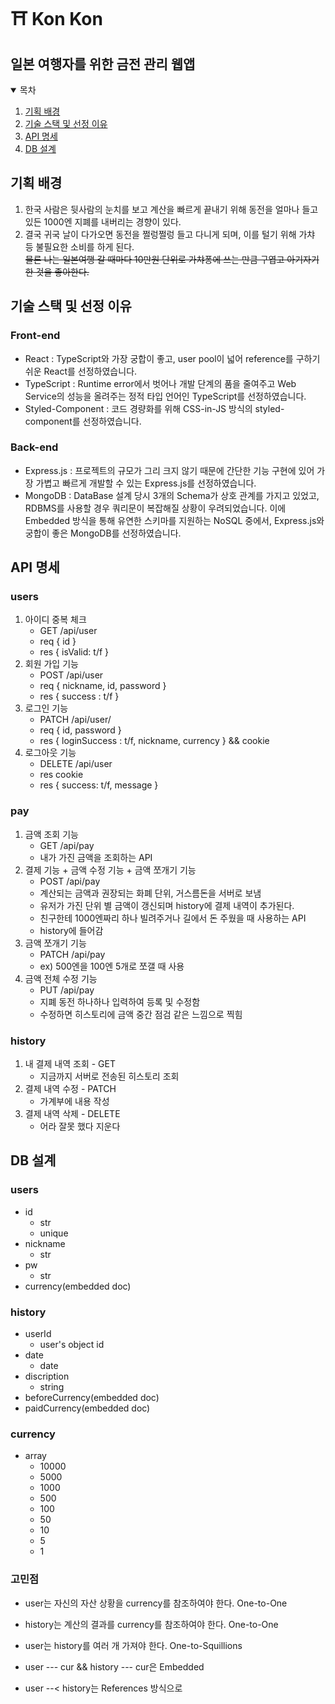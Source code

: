 # ⛩️ Kon Kon

## 일본 여행자를 위한 금전 관리 웹앱

<details open>
<summary>목차</summary>

1. [기획 배경](#기획-배경)
2. [기술 스택 및 선정 이유](#기술-스택-및-선정-이유)
3. [API 명세](#api-명세)
4. [DB 설계](#db-설계)

</details>

## 기획 배경

1. 한국 사람은 뒷사람의 눈치를 보고 계산을 빠르게 끝내기 위해 동전을 얼마나 들고 있든 1000엔 지폐를 내버리는 경향이 있다.
2. 결국 귀국 날이 다가오면 동전을 쩔렁쩔렁 들고 다니게 되며, 이를 털기 위해 가챠 등 불필요한 소비를 하게 된다.
   <br>
   ~~물론 나는 일본여행 갈 때마다 10만원 단위로 가챠퐁에 쓰는 만큼 구엽고 아기자기한 것을 좋아한다.~~

## 기술 스택 및 선정 이유

### Front-end

- React : TypeScript와 가장 궁합이 좋고, user pool이 넓어 reference를 구하기 쉬운 React를 선정하였습니다.
- TypeScript : Runtime error에서 벗어나 개발 단계의 품을 줄여주고 Web Service의 성능을 올려주는 정적 타입 언어인 TypeScript를 선정하였습니다.
- Styled-Component : 코드 경량화를 위해 CSS-in-JS 방식의 styled-component를 선정하였습니다.

### Back-end

- Express.js : 프로젝트의 규모가 그리 크지 않기 때문에 간단한 기능 구현에 있어 가장 가볍고 빠르게 개발할 수 있는 Express.js를 선정하였습니다.
- MongoDB : DataBase 설계 당시 3개의 Schema가 상호 관계를 가지고 있었고, RDBMS를 사용할 경우 쿼리문이 복잡해질 상황이 우려되었습니다. 이에 Embedded 방식을 통해 유연한 스키마를 지원하는 NoSQL 중에서, Express.js와 궁합이 좋은 MongoDB를 선정하였습니다.

## API 명세

### users

1. 아이디 중복 체크
   - GET /api/user
   - req { id }
   - res { isValid: t/f }
2. 회원 가입 기능
   - POST /api/user
   - req { nickname, id, password }
   - res { success : t/f }
3. 로그인 기능
   - PATCH /api/user/
   - req { id, password }
   - res { loginSuccess : t/f, nickname, currency } && cookie
4. 로그아웃 기능
   - DELETE /api/user
   - res cookie
   - res { success: t/f, message }

### pay

1. 금액 조회 기능
   - GET /api/pay
   - 내가 가진 금액을 조회하는 API
2. 결제 기능 + 금액 수정 기능 + 금액 쪼개기 기능
   - POST /api/pay
   - 계산되는 금액과 권장되는 화폐 단위, 거스름돈을 서버로 보냄
   - 유저가 가진 단위 별 금액이 갱신되며 history에 결제 내역이 추가된다.
   - 친구한테 1000엔짜리 하나 빌려주거나 길에서 돈 주웠을 때 사용하는 API
   - history에 들어감
3. 금액 쪼개기 기능
   - PATCH /api/pay
   - ex) 500엔을 100엔 5개로 쪼갤 때 사용
4. 금액 전체 수정 기능
   - PUT /api/pay
   - 지폐 동전 하나하나 입력하여 등록 및 수정함
   - 수정하면 히스토리에 금액 중간 점검 같은 느낌으로 찍힘

### history

1. 내 결제 내역 조회 - GET
   - 지금까지 서버로 전송된 히스토리 조회
2. 결제 내역 수정 - PATCH
   - 가계부에 내용 작성
3. 결제 내역 삭제 - DELETE
   - 어라 잘못 했다 지운다

## DB 설계

### users

- id
  - str
  - unique
- nickname
  - str
- pw
  - str
- currency(embedded doc)

### history

- userId
  - user's object id
- date
  - date
- discription
  - string
- beforeCurrency(embedded doc)
- paidCurrency(embedded doc)

### currency

- array
  - 10000
  - 5000
  - 1000
  - 500
  - 100
  - 50
  - 10
  - 5
  - 1

### 고민점

- user는 자신의 자산 상황을 currency를 참조하여야 한다. One-to-One
- history는 계산의 결과를 currency를 참조하여야 한다. One-to-One
- user는 history를 여러 개 가져야 한다. One-to-Squillions

- user --- cur && history --- cur은 Embedded
- user --< history는 References 방식으로
